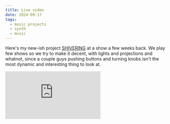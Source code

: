 ```yaml
---
title: Live video
date: 2024-09-17
tags:
  - music projects
  - synth
  - music
---
```


Here's my new-ish project [SHIVERING](https://shiveringnw.bandcamp.com) at a show a few weeks back. We play few shows so we try to make it decent, with lights and projections and whatnot, since a couple guys pushing buttons and turning knobs isn't the most dynamic and interesting thing to look at.

<div class="embed-container"><iframe src="https://www.youtube.com/embed/tj7z3u_MD2Y" frameborder="0" allowfullscreen></iframe></div>

